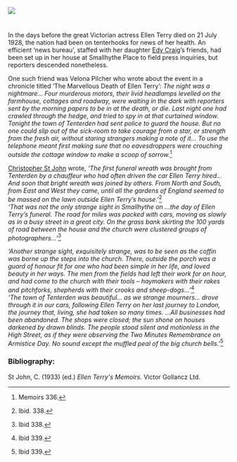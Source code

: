 <a href="https://dev.visual-essays.app"><img src="https://dev-visual-essays.netlify.app/images/ve-button.png"/></a> 
<param author="Carla Danella" banner="https://upload.wikimedia.org/wikipedia/commons/0/02/Small_Hythe_Place_-_geograph.org.uk_-_171263.jpg" layout="vtl" title="Ellen Terry’s funeral, 24 July 1928" ve-config/>

<param aliases="Tenterden" eid="Q614560" ve-entity/>
<param aliases="SmallHythe" eid="Q3486845" ve-entity/>
<param aliases="Smallhythe Place" eid="Q7543679" ve-entity/>

#

In the days before the great Victorian actress Ellen Terry died on 21 July 1928, the nation had been on tenterhooks for news of her health. An efficient ‘news bureau’, staffed with her daughter [Edy Craig](/20c/20c-craig-biography)’s friends, had been set up in her house at Smallhythe Place to field press inquiries, but reporters descended nonetheless. 
<param ve-image-v2 manifest="https://iiif.juncture-digital.org/wc:Hayman_Seleg_Mendelssohn%2C_Ellen_Terry_1886.jpg/manifest.json">
<param center="Q7543679" ve-map zoom="15"/>

One such friend was Velona Pilcher who wrote about the event in a chronicle titled ‘The Marvellous Death of Ellen Terry’:
_The night was a nightmare… Four murderous motors, their livid headlamps levelled on the farmhouse, cottages and roadway, were waiting in the dark with reporters sent by the morning papers to be in at the death, or die. Last night one had crawled through the hedge, and tried to spy in at that curtained window. Tonight the town of Tenterden had sent police to guard the house. But no one could slip out of the sick-room to take courage from a star, or strength from the fresh air, without staring strangers making a note of it… To use the telephone meant first making sure that no eavesdroppers were crouching outside the cottage window to make a scoop of sorrow._[^ref1] 
<param ve-image-v2 manifest="https://iiif.juncture-digital.org/wc:The_Woolpack_Hotel%2C_Tenterden_-_geograph.org.uk_-_2123859.jpg/manifest.json">
<param center="Q614560" ve-map zoom="15"/>

[Christopher St John](20c/20c-st-john-biography) wrote, _‘The first funeral wreath was brought from Tenterden by a chauffeur who had often driven the car Ellen Terry hired… And soon that bright wreath was joined by others. From North and South, from East and West they came, until all the gardens of England seemed to be massed on the lawn outside Ellen Terry’s house.’_[^ref2]    
_‘That was not the only strange sight in Smallhythe on …the day of Ellen Terry’s funeral. The road for miles was packed with cars, moving as slowly as in a busy street in a great city. On the grass bank skirting the 100 yards of road between the house and the church were clustered groups of photographers…’_[^ref3] 
<param center="Q614560" ve-map zoom="15"/>
<param center="Q3486845" ve-map zoom="15"/>

_‘Another strange sight, exquisitely strange, was to be seen as the coffin was borne up the steps into the church. There, outside the porch was a guard of honour fit for one who had been simple in her life, and loved beauty in her ways. The men from the fields had left their work for an hour, and had come to the church with their tools – haymakers with their rakes and pitchforks, shepherds with their crooks and sheep-dogs…’_[^ref4]    
_‘The town of Tenterden was beautiful… as we strange mourners… drove through it in our cars, following Ellen Terry on her last journey to London, the journey that, living, she had taken so many times. …All businesses had been abandoned. The shops were closed; the sun shone on houses darkened by drawn blinds. The people stood silent and motionless in the High Street, as if they were observing the Two Minutes Remembrance on Armistice Day. No sound except the muffled peal of the big church bells.’_[^ref5] 
<param center="Q614560" primary ve-map zoom="15"/>

[^ref1]: Memoirs 336.  
[^ref2]: Ibid. 338.  
[^ref3]: Ibid 338.  
[^ref4]: Ibid 339.  
[^ref5]: Ibid 339.  


### Bibliography:

St John, C. (1933) (ed.) _Ellen Terry's Memoirs._ Victor Gollancz Ltd.
